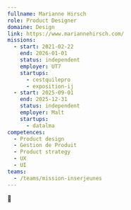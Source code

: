 ```yaml
---
fullname: Marianne Hirsch
role: Product Designer
domaine: Design
link: https://www.mariannehirsch.com/
missions:
  - start: 2021-02-22
    end: 2026-01-01
    status: independent
    employer: UT7
    startups:
      - cestquilepro
      - exposition-ij
  - start: 2025-09-01
    end: 2025-12-31
    status: independent
    employer: Malt
    startups:
      - datalma
competences:
  - Product design
  - Gestion de Produit
  - Product strategy
  - UX
  - UI
teams:
  - /teams/mission-inserjeunes
---
```

🌻